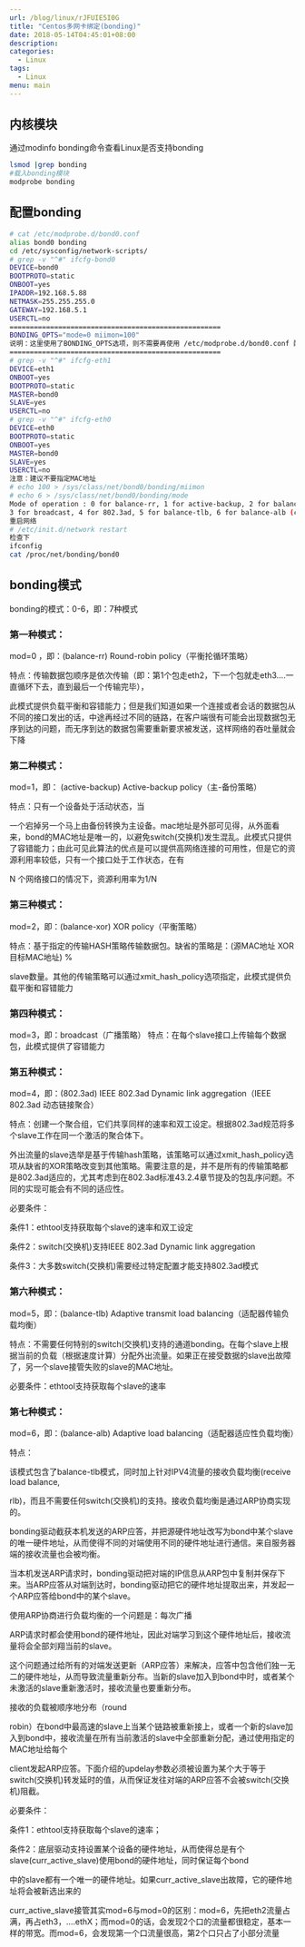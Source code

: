 ```yaml
---
url: /blog/linux/rJFUIE5I0G
title: "Centos多网卡绑定(bonding)"
date: 2018-05-14T04:45:01+08:00
description:
categories:
  - Linux
tags:
  - Linux
menu: main
---
```


## 内核模块

通过modinfo bonding命令查看Linux是否支持bonding

```bash
lsmod |grep bonding
#载入bonding模块
modprobe bonding

```

## 配置bonding

```bash
# cat /etc/modprobe.d/bond0.conf
alias bond0 bonding
cd /etc/sysconfig/network-scripts/
# grep -v "^#" ifcfg-bond0
DEVICE=bond0
BOOTPROTO=static
ONBOOT=yes
IPADDR=192.168.5.88
NETMASK=255.255.255.0
GATEWAY=192.168.5.1
USERCTL=no
====================================================
BONDING_OPTS="mode=0 miimon=100"
说明：这里使用了BONDING_OPTS选项，则不需要再使用 /etc/modprobe.d/bond0.conf 配置文件对绑定设备进行配置。参数mode=0，指负载均衡模式，详见下文。miimon是用来进行链路监测的，其原理是检测网上的链路状态，一般将miimon值设为100，表示系统每100ms监测一次链路连接状态，如果有一条线路不通就转入另一条线路。
====================================================
# grep -v "^#" ifcfg-eth1
DEVICE=eth1
ONBOOT=yes
BOOTPROTO=static
MASTER=bond0
SLAVE=yes
USERCTL=no
# grep -v "^#" ifcfg-eth0
DEVICE=eth0
BOOTPROTO=static
ONBOOT=yes
MASTER=bond0
SLAVE=yes
USERCTL=no
注意：建议不要指定MAC地址
# echo 100 > /sys/class/net/bond0/bonding/miimon
# echo 6 > /sys/class/net/bond0/bonding/mode
Mode of operation : 0 for balance-rr, 1 for active-backup, 2 for balance-xor；
3 for broadcast, 4 for 802.3ad, 5 for balance-tlb, 6 for balance-alb (charp)
重启网络
# /etc/init.d/network restart
检查下
ifconfig
cat /proc/net/bonding/bond0

```

## bonding模式

bonding的模式：0-6，即：7种模式

### 第一种模式：

mod=0 ，即：(balance-rr) Round-robin policy（平衡抡循环策略）

特点：传输数据包顺序是依次传输（即：第1个包走eth2，下一个包就走eth3….一直循环下去，直到最后一个传输完毕），

此模式提供负载平衡和容错能力；但是我们知道如果一个连接或者会话的数据包从不同的接口发出的话，中途再经过不同的链路，在客户端很有可能会出现数据包无序到达的问题，而无序到达的数据包需要重新要求被发送，这样网络的吞吐量就会下降

### 第二种模式：

mod=1，即： (active-backup) Active-backup policy（主-备份策略）

特点：只有一个设备处于活动状态，当

一个宕掉另一个马上由备份转换为主设备。mac地址是外部可见得，从外面看来，bond的MAC地址是唯一的，以避免switch(交换机)发生混乱。此模式只提供了容错能力；由此可见此算法的优点是可以提供高网络连接的可用性，但是它的资源利用率较低，只有一个接口处于工作状态，在有

N 个网络接口的情况下，资源利用率为1/N

### 第三种模式：

mod=2，即：(balance-xor) XOR policy（平衡策略）

特点：基于指定的传输HASH策略传输数据包。缺省的策略是：(源MAC地址 XOR 目标MAC地址) %

slave数量。其他的传输策略可以通过xmit_hash_policy选项指定，此模式提供负载平衡和容错能力

### 第四种模式：

mod=3，即：broadcast（广播策略） 特点：在每个slave接口上传输每个数据包，此模式提供了容错能力

### 第五种模式：

mod=4，即：(802.3ad) IEEE 802.3ad Dynamic link aggregation（IEEE 802.3ad 动态链接聚合）

特点：创建一个聚合组，它们共享同样的速率和双工设定。根据802.3ad规范将多个slave工作在同一个激活的聚合体下。

外出流量的slave选举是基于传输hash策略，该策略可以通过xmit_hash_policy选项从缺省的XOR策略改变到其他策略。需要注意的是，并不是所有的传输策略都是802.3ad适应的，尤其考虑到在802.3ad标准43.2.4章节提及的包乱序问题。不同的实现可能会有不同的适应性。

必要条件：

条件1：ethtool支持获取每个slave的速率和双工设定

条件2：switch(交换机)支持IEEE 802.3ad Dynamic link aggregation

条件3：大多数switch(交换机)需要经过特定配置才能支持802.3ad模式

### 第六种模式：

mod=5，即：(balance-tlb) Adaptive transmit load balancing（适配器传输负载均衡）

特点：不需要任何特别的switch(交换机)支持的通道bonding。在每个slave上根据当前的负载（根据速度计算）分配外出流量。如果正在接受数据的slave出故障了，另一个slave接管失败的slave的MAC地址。

必要条件：ethtool支持获取每个slave的速率

### 第七种模式：

mod=6，即：(balance-alb) Adaptive load balancing（适配器适应性负载均衡）

特点：

该模式包含了balance-tlb模式，同时加上针对IPV4流量的接收负载均衡(receive load balance,

rlb)，而且不需要任何switch(交换机)的支持。接收负载均衡是通过ARP协商实现的。

bonding驱动截获本机发送的ARP应答，并把源硬件地址改写为bond中某个slave的唯一硬件地址，从而使得不同的对端使用不同的硬件地址进行通信。来自服务器端的接收流量也会被均衡。

当本机发送ARP请求时，bonding驱动把对端的IP信息从ARP包中复制并保存下来。当ARP应答从对端到达时，bonding驱动把它的硬件地址提取出来，并发起一个ARP应答给bond中的某个slave。

使用ARP协商进行负载均衡的一个问题是：每次广播

ARP请求时都会使用bond的硬件地址，因此对端学习到这个硬件地址后，接收流量将会全部刘翔当前的slave。

这个问题通过给所有的对端发送更新（ARP应答）来解决，应答中包含他们独一无二的硬件地址，从而导致流量重新分布。当新的slave加入到bond中时，或者某个未激活的slave重新激活时，接收流量也要重新分布。

接收的负载被顺序地分布（round

robin）在bond中最高速的slave上当某个链路被重新接上，或者一个新的slave加入到bond中，接收流量在所有当前激活的slave中全部重新分配，通过使用指定的MAC地址给每个

client发起ARP应答。下面介绍的updelay参数必须被设置为某个大于等于switch(交换机)转发延时的值，从而保证发往对端的ARP应答不会被switch(交换机)阻截。

必要条件：

条件1：ethtool支持获取每个slave的速率；

条件2：底层驱动支持设置某个设备的硬件地址，从而使得总是有个slave(curr_active_slave)使用bond的硬件地址，同时保证每个bond

中的slave都有一个唯一的硬件地址。如果curr_active_slave出故障，它的硬件地址将会被新选出来的

curr_active_slave接管其实mod=6与mod=0的区别：mod=6，先把eth2流量占满，再占eth3，….ethX；而mod=0的话，会发现2个口的流量都很稳定，基本一样的带宽。而mod=6，会发现第一个口流量很高，第2个口只占了小部分流量